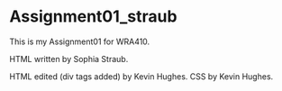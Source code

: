 # Assignment01_straub
This is my Assignment01 for WRA410.

HTML written by Sophia Straub.

HTML edited (div tags added) by Kevin Hughes. CSS by Kevin Hughes.
